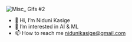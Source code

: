 ![Misc_ Gifs #2](https://github.com/user-attachments/assets/5b7f3ace-dca4-40b8-82c0-25b15cfa27b6)
- 👋 Hi, I’m Niduni Kasige
- 👀 I’m interested in AI & ML
- 📫 How to reach me nidunikasige@gmail.com



<!---
niduniDK/niduniDK is a ✨ special ✨ repository because its `README.md` (this file) appears on your GitHub profile.
You can click the Preview link to take a look at your changes.
--->

